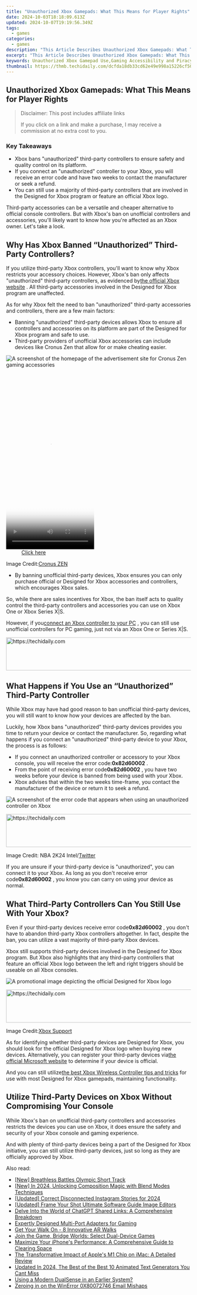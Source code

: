 ```yaml
---
title: "Unauthorized Xbox Gamepads: What This Means for Player Rights"
date: 2024-10-03T18:18:09.613Z
updated: 2024-10-07T19:19:56.349Z
tags:
  - games
categories:
  - games
description: "This Article Describes Unauthorized Xbox Gamepads: What This Means for Player Rights"
excerpt: "This Article Describes Unauthorized Xbox Gamepads: What This Means for Player Rights"
keywords: Unauthorized Xbox Gamepad Use,Gaming Accessibility and Piracy Concerns with Third-Party Controllers,Protecting Players' Rights in the Digital Gaming Era,The Impact of Counterfeit Xbox Controllers on Consumer Safety,Unauthorized Gamepads,Addressing Illegal Console Modifications and User Exploits,Enhancing Gaming Experience Ethically
thumbnail: https://thmb.techidaily.com/dcfda18db33cd62e49e998a15226cf50935f6371594750217f925e9fab66f62b.jpg
---
```


## Unauthorized Xbox Gamepads: What This Means for Player Rights

>  Disclaimer: This post includes affiliate links
>
>  If you click on a link and make a purchase, I may receive a commission at no extra cost to you.
>

### Key Takeaways

* Xbox bans "unauthorized" third-party controllers to ensure safety and quality control on its platform.
* If you connect an "unauthorized" controller to your Xbox, you will receive an error code and have two weeks to contact the manufacturer or seek a refund.
* You can still use a majority of third-party controllers that are involved in the Designed for Xbox program or feature an official Xbox logo.

 Third-party accessories can be a versatile and cheaper alternative to official console controllers. But with Xbox's ban on unofficial controllers and accessories, you'll likely want to know how you're affected as an Xbox owner. Let's take a look.

## Why Has Xbox Banned “Unauthorized” Third-Party Controllers?

 If you utilize third-party Xbox controllers, you'll want to know why Xbox restricts your accessory choices. However, Xbox's ban only affects "unauthorized" third-party controllers, as evidenced by[the official Xbox website](https://support.xbox.com/en-US/help/errors/error-code-0x82d60002) . All third-party accessories involved in the Designed for Xbox program are unaffected.

 As for why Xbox felt the need to ban "unauthorized" third-party accessories and controllers, there are a few main factors:

* Banning "unauthorized" third-party devices allows Xbox to ensure all controllers and accessories on its platform are part of the Designed for Xbox program and safe to use.
* Third-party providers of unofficial Xbox accessories can include devices like Cronus Zen that allow for or make cheating easier.

![A screenshot of the homepage of the advertisement site for Cronus Zen gaming accessories](https://static1.makeuseofimages.com/wordpress/wp-content/uploads/2023/11/screenshot-3186.jpg)

<!-- affiliate ads begin -->
<span id="1770526">
					<video width="240" height="480" style="cursor:pointer"
           poster="//a.impactradius-go.com/display-clicktoplayimage/1770526.png"
           onclick="if(!this.playClicked){this.play();this.setAttribute('controls',true);this.playClicked=true;}">
	   <source src="//a.impactradius-go.com/display-ad/20702-1770526">
	   <img src="//a.impactradius-go.com/display-clicktoplayimage/1770526.png" style="border: none; height: 100%; width: 100%; object-fit: contain">
	</video>
	<div style="width:150px;text-align:center"><a href="javascript:window.open(decodeURIComponent('https%3A%2F%2Ftokenmetrics.sjv.io%2Fc%2F5597632%2F1770526%2F20702'), '_blank');void(0);">Click here</a></div>
</span>
<img height="0" width="0" src="https://imp.pxf.io/i/5597632/1770526/20702" style="position:absolute;visibility:hidden;" border="0" />
<!-- affiliate ads end -->

 Image Credit:[Cronus ZEN](https://www.cronusmax.com/)

* By banning unofficial third-party devices, Xbox ensures you can only purchase official or Designed for Xbox accessories and controllers, which encourages Xbox sales.

 So, while there are sales incentives for Xbox, the ban itself acts to quality control the third-party controllers and accessories you can use on Xbox One or Xbox Series X|S.

 However, if you[connect an Xbox controller to your PC](https://www.makeuseof.com/tag/connect-xbox-one-controller-pc/) , you can still use unofficial controllers for PC gaming, just not via an Xbox One or Series X|S.

<!-- affiliate ads begin -->
<a href="https://unicoeye.pxf.io/c/5597632/2134493/18498" target="_top" id="2134493">
  <img src="//a.impactradius-go.com/display-ad/18498-2134493" border="0" alt="https://techidaily.com" width="728" height="90"/>
</a>
<img height="0" width="0" src="https://unicoeye.pxf.io/i/5597632/2134493/18498" style="position:absolute;visibility:hidden;" border="0" />
<!-- affiliate ads end -->

## What Happens if You Use an “Unauthorized” Third-Party Controller

 While Xbox may have had good reason to ban unofficial third-party devices, you will still want to know how your devices are affected by the ban.

 Luckily, how Xbox bans "unauthorized" third-party devices provides you time to return your device or contact the manufacturer. So, regarding what happens if you connect an "unauthorized" third-party device to your Xbox, the process is as follows:

* If you connect an unauthorized controller or accessory to your Xbox console, you will receive the error code:**0x82d60002** .
* From the point of receiving error code**0x82d60002** , you have two weeks before your device is banned from being used with your Xbox.
* Xbox advises that within the two weeks time-frame, you contact the manufacturer of the device or return it to seek a refund.

![A screenshot of the error code that appears when using an unauthorized controller on Xbox](https://static1.makeuseofimages.com/wordpress/wp-content/uploads/2023/11/f9pkrwrwkaai38k.jpg)

<!-- affiliate ads begin -->
<a href="https://aligracehair.sjv.io/c/5597632/1972698/19272" target="_top" id="1972698">
  <img src="//a.impactradius-go.com/display-ad/19272-1972698" border="0" alt="https://techidaily.com" width="728" height="90"/>
</a>
<img height="0" width="0" src="https://aligracehair.sjv.io/i/5597632/1972698/19272" style="position:absolute;visibility:hidden;" border="0" />
<!-- affiliate ads end -->

 Image Credit: NBA 2K24 Intel/[Twitter](https://twitter.com/2KIntel/status/1718796468692173155)

 If you are unsure if your third-party device is "unauthorized", you can connect it to your Xbox. As long as you don't receive error code**0x82d60002** , you know you can carry on using your device as normal.

## What Third-Party Controllers Can You Still Use With Your Xbox?

 Even if your third-party devices receive error code**0x82d60002** , you don't have to abandon third-party Xbox controllers altogether. In fact, despite the ban, you can utilize a vast majority of third-party Xbox devices.

 Xbox still supports third-party devices involved in the Designed for Xbox program. But Xbox also highlights that any third-party controllers that feature an official Xbox logo between the left and right triggers should be useable on all Xbox consoles.

![A promotional image depicting the official Designed for Xbox logo](https://static1.makeuseofimages.com/wordpress/wp-content/uploads/2023/11/fee9ee19-f623-4657-8a69-84ee242eddb2.jpg)

<!-- affiliate ads begin -->
<a href="https://appsumo.8odi.net/c/5597632/2151859/7443" target="_top" id="2151859">
  <img src="//a.impactradius-go.com/display-ad/7443-2151859" border="0" alt="https://techidaily.com" width="728" height="90"/>
</a>
<img height="0" width="0" src="https://appsumo.8odi.net/i/5597632/2151859/7443" style="position:absolute;visibility:hidden;" border="0" />
<!-- affiliate ads end -->

 Image Credit:[Xbox Support](https://support.xbox.com/en-US/help/errors/error-code-0x82d60002)

 As for identifying whether third-party devices are Designed for Xbox, you should look for the official Designed for Xbox logo when buying new devices. Alternatively, you can register your third-party devices via[the official Microsoft website](https://account.microsoft.com/devices?) to determine if your device is official.

 And you can still utilize[the best Xbox Wireless Controller tips and tricks](https://www.makeuseof.com/essential-xbox-controller-tips/) for use with most Designed for Xbox gamepads, maintaining functionality.

## Utilize Third-Party Devices on Xbox Without Compromising Your Console

 While Xbox's ban on unofficial third-party controllers and accessories restricts the devices you can use on Xbox, it does ensure the safety and security of your Xbox console and gaming experience.

 And with plenty of third-party devices being a part of the Designed for Xbox initiative, you can still utilize third-party devices, just so long as they are officially approved by Xbox.

<ins class="adsbygoogle"
     style="display:block"
     data-ad-format="autorelaxed"
     data-ad-client="ca-pub-7571918770474297"
     data-ad-slot="1223367746"></ins>

<ins class="adsbygoogle"
     style="display:block"
     data-ad-client="ca-pub-7571918770474297"
     data-ad-slot="8358498916"
     data-ad-format="auto"
     data-full-width-responsive="true"></ins>

<span class="atpl-alsoreadstyle">Also read:</span>
<div><ul>
<li><a href="https://extra-hints.techidaily.com/new-breathless-battles-olympic-short-track/"><u>[New] Breathless Battles Olympic Short Track</u></a></li>
<li><a href="https://screen-activity-recording.techidaily.com/new-in-2024-unlocking-composition-magic-with-blend-modes-techniques/"><u>[New] In 2024, Unlocking Composition Magic with Blend Modes Techniques</u></a></li>
<li><a href="https://facebook-video-content.techidaily.com/updated-correct-disconnected-instagram-stories-for-2024/"><u>[Updated] Correct Disconnected Instagram Stories for 2024</u></a></li>
<li><a href="https://some-techniques.techidaily.com/updated-frame-your-shot-ultimate-software-guide-image-editors/"><u>[Updated] Frame Your Shot Ultimate Software Guide Image Editors</u></a></li>
<li><a href="https://tech-haven.techidaily.com/delve-into-the-world-of-chatgpt-shared-links-a-comprehensive-breakdown/"><u>Delve Into the World of ChatGPT Shared Links: A Comprehensive Breakdown</u></a></li>
<li><a href="https://games-able.techidaily.com/expertly-designed-multi-port-adapters-for-gaming/"><u>Expertly Designed Multi-Port Adapters for Gaming</u></a></li>
<li><a href="https://games-able.techidaily.com/get-your-walk-on-8-innovative-ar-walks/"><u>Get Your Walk On - 8 Innovative AR Walks</u></a></li>
<li><a href="https://games-able.techidaily.com/join-the-game-bridge-worlds-select-dual-device-games/"><u>Join the Game, Bridge Worlds: Select Dual-Device Games</u></a></li>
<li><a href="https://os-tips.techidaily.com/maximize-your-iphones-performance-a-comprehensive-guide-to-clearing-space/"><u>Maximize Your iPhone's Performance: A Comprehensive Guide to Clearing Space</u></a></li>
<li><a href="https://buynow-reviews.techidaily.com/the-transformative-impact-of-apples-m1-chip-on-imac-a-detailed-review/"><u>The Transformative Impact of Apple's M1 Chip on iMac: A Detailed Review</u></a></li>
<li><a href="https://video-ai-editor.techidaily.com/updated-in-2024-the-best-of-the-best-10-animated-text-generators-you-cant-miss/"><u>Updated In 2024, The Best of the Best 10 Animated Text Generators You Cant Miss</u></a></li>
<li><a href="https://games-able.techidaily.com/using-a-modern-dualsense-in-an-earlier-system/"><u>Using a Modern DualSense in an Earlier System?</u></a></li>
<li><a href="https://win11-tips.techidaily.com/zeroing-in-on-the-winerror-0x80072746-email-mishaps/"><u>Zeroing in on the WinError 0X80072746 Email Mishaps</u></a></li>
</ul></div>

